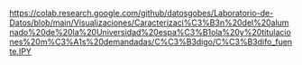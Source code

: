 https://colab.research.google.com/github/datosgobes/Laboratorio-de-Datos/blob/main/Visualizaciones/Caracterizaci%C3%B3n%20del%20alumnado%20de%20la%20Universidad%20espa%C3%B1ola%20y%20titulaciones%20m%C3%A1s%20demandadas/C%C3%B3digo/C%C3%B3difo_fuente.IPY

